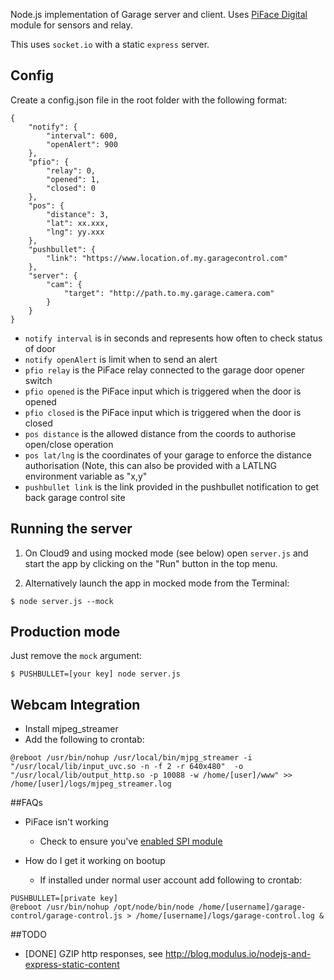 

Node.js implementation of Garage server and client.  Uses [PiFace Digital](http://www.piface.org.uk/products/piface_digital/) module for sensors and relay.

This uses `socket.io` with a static `express` server.

## Config

Create a config.json file in the root folder with the following format:

```
{ 
    "notify": {
        "interval": 600,
        "openAlert": 900
    },
    "pfio": {
        "relay": 0,
        "opened": 1,
        "closed": 0
    },
    "pos": {
        "distance": 3,
        "lat": xx.xxx,
        "lng": yy.xxx
    },
    "pushbullet": {
        "link": "https://www.location.of.my.garagecontrol.com"
    },
    "server": {
        "cam": {
            "target": "http://path.to.my.garage.camera.com"
        }
    }
}
```

* `notify interval` is in seconds and represents how often to check status of door
* `notify openAlert` is limit when to send an alert 
* `pfio relay` is the PiFace relay connected to the garage door opener switch
* `pfio opened` is the PiFace input which is triggered when the door is opened
* `pfio closed` is the PiFace input which is triggered when the door is closed
* `pos distance` is the allowed distance from the coords to authorise open/close operation
* `pos lat/lng` is the coordinates of your garage to enforce the distance authorisation (Note, this can also be provided with a LATLNG environment variable as "x,y"
* `pushbullet link` is the link provided in the pushbullet notification to get back garage control site

## Running the server

1) On Cloud9 and using mocked mode (see below) open `server.js` and start the app by clicking on the "Run" button in the top menu.

2) Alternatively launch the app in mocked mode from the Terminal:

```
$ node server.js --mock
```
## Production mode

Just remove the `mock` argument:
```
$ PUSHBULLET=[your key] node server.js 
```

## Webcam Integration

* Install mjpeg_streamer
* Add the following to crontab:
```
@reboot /usr/bin/nohup /usr/local/bin/mjpg_streamer -i "/usr/local/lib/input_uvc.so -n -f 2 -r 640x480"  -o "/usr/local/lib/output_http.so -p 10088 -w /home/[user]/www" >> /home/[user]/logs/mjpeg_streamer.log
```

##FAQs

* PiFace isn't working
  * Check to ensure you've [enabled SPI module](http://www.piface.org.uk/guides/Install_PiFace_Software/Enabling_SPI/)

* How do I get it working on bootup
  * If installed under normal user account add following to crontab:
```
PUSHBULLET=[private key]
@reboot /usr/bin/nohup /opt/node/bin/node /home/[username]/garage-control/garage-control.js > /home/[username]/logs/garage-control.log &
```

##TODO

* [DONE] GZIP http responses, see http://blog.modulus.io/nodejs-and-express-static-content
